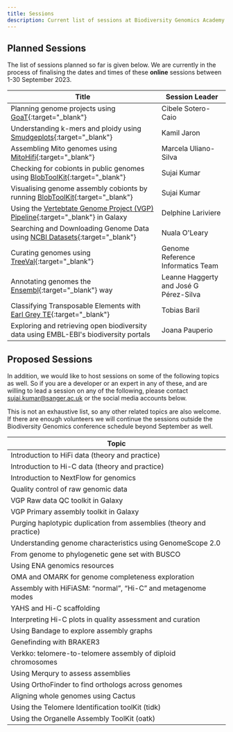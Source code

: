 ```yaml
---
title: Sessions
description: Current list of sessions at Biodiversity Genomics Academy 2023
---
```


## Planned Sessions

The list of sessions planned so far is given below. We are currently in the process of finalising the dates and times of these **online** sessions between 1-30 September 2023. 

| Title | Session Leader |
|-------|----------------|
| Planning genome projects using [GoaT](https://goat.genomehubs.org){:target="_blank"} | Cibele Sotero-Caio |
| Understanding k-mers and ploidy using [Smudgeplots](https://github.com/KamilSJaron/smudgeplot){:target="_blank"} | Kamil Jaron |
| Assembling Mito genomes using [MitoHifi](https://github.com/marcelauliano/MitoHiFi){:target="_blank"} | Marcela Uliano-Silva |
| Checking for cobionts in public genomes using [BlobToolKit](https://blobtoolkit.genomehubs.org/view){:target="_blank"} | Sujai Kumar |
| Visualising genome assembly cobionts by running [BlobToolKit](https://blobtoolkit.genomehubs.org/view){:target="_blank"} | Sujai Kumar |
| Using the [Vertebtate Genome Project (VGP) Pipeline](https://training.galaxyproject.org/training-material/topics/assembly/tutorials/vgp_genome_assembly/tutorial.html){:target="_blank"} in Galaxy | Delphine Lariviere |
| Searching and Downloading Genome Data using [NCBI Datasets](https://www.ncbi.nlm.nih.gov/datasets/){:target="_blank"} | Nuala O'Leary |
| Curating genomes using [TreeVal](https://github.com/sanger-tol/treeval){:target="_blank"} | Genome Reference Informatics Team |
| Annotating genomes the [Ensembl](https://rapid.ensembl.org/info/genome/genebuild/index.html){:target="_blank"} way | Leanne Haggerty and José G Pérez-Silva |
| Classifying Transposable Elements with [Earl Grey TE](https://github.com/TobyBaril/EarlGrey){:target="_blank"} | Tobias Baril |
| Exploring and retrieving open biodiversity data using EMBL-EBI's biodiversity portals | Joana Pauperio |

## Proposed Sessions

In addition, we would like to host sessions on some of the following topics as well. So if you are a developer or an expert in any of these, and are willing to lead a session on any of the following, please contact [sujai.kumar@sanger.ac.uk](mailto:sujai.kumar@sanger.ac.uk) or the social media accounts below.

This is not an exhaustive list, so any other related topics are also welcome. If there are enough volunteers we will continue the sessions outside the Biodiversity Genomics conference schedule beyond September as well.

| Topic |
|-------|
| Introduction to HiFi data (theory and practice) |
| Introduction to Hi-C data (theory and practice) |
| Introduction to NextFlow for genomics |
| Quality control of raw genomic data |
| VGP Raw data QC toolkit in Galaxy |
| VGP Primary assembly toolkit in Galaxy |
| Purging haplotypic duplication from assemblies (theory and practice) |
| Understanding genome characteristics using GenomeScope 2.0 |
| From genome to phylogenetic gene set with BUSCO |
| Using ENA genomics resources |
| OMA and OMARK for genome completeness exploration |
| Assembly with HiFiASM: “normal”, “Hi-C” and metagenome modes |
| YAHS and Hi-C scaffolding |
| Interpreting Hi-C plots in quality assessment and curation |
| Using Bandage to explore assembly graphs |
| Genefinding with BRAKER3 |
| Verkko: telomere-to-telomere assembly of diploid chromosomes |
| Using Merqury to assess assemblies |
| Using OrthoFinder to find orthologs across genomes |
| Aligning whole genomes using Cactus |
| Using the Telomere Identification toolKit (tidk) |
| Using the Organelle Assembly ToolKit (oatk) |